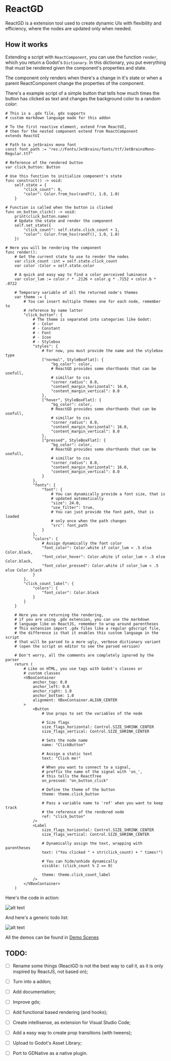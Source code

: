 # ReactGD
ReactGD is a extension tool used to create dynamic UIs with flexibility and efficiency, where the nodes are updated only when needed.

## How it works
Extending a script with `ReactComponent`, you can use the function `render`, which you return a Godot's `Dictionary`.
In this dictionary, you put everything that must be rendered given the component's properties and state.

The component only renders when there's a change in it's state or when a parent ReactComponent change the properties of the component.

There's a example script of a simple button that tells how much times the button has clicked as text and changes the background color to a random color:

```gdscript
# This is a .gdx file, gdx supports
# custom markdown language made for this addon

# To the first reactive element, extend from ReactUI,
# then for the nested component extend from ReactComponent
extends ReactUI

# Path to a jetbrains mono font
const font_path := "res://Fonts/JetBrains/fonts/ttf/JetBrainsMono-Regular.ttf"

# Reference of the rendered button
var click_button: Button

# Use this function to initialize component's state
func construct() -> void:
	self.state = {
		"click_count": 0,
		"color": Color.from_hsv(randf(), 1.0, 1.0)
	}

# Function is called when the button is clicked
func on_button_click() -> void:
	print(click_button.name)
	# Update the state and render the component
	self.set_state({
		"click_count": self.state.click_count + 1,
		"color": Color.from_hsv(randf(), 1.0, 1.0)
	})

# Here you will be rendering the component
func render():
	# Get the current state to use to render the nodes
	var click_count :int = self.state.click_count
	var color :Color = self.state.color

	# A quick and easy way to find a color perceived luminance 
	var color_lum := color.r * .2126 + color.g * .7152 + color.b * .0722

	# Temporary variable of all the returned node's themes
	var theme := {
		# You can insert multiple themes one for each node, remember to
		# reference by name latter
		"click_button": {
			# The theme is separated into categories like Godot:
			# - Color
			# - Constant
			# - Font
			# - Icon
			# - Stylebox
			"styles": {
				# For now, you must provide the name and the stylebox type
				["normal", StyleBoxFlat]: {
					"bg_color": color,
					# ReactGD provides some shorthands that can be usefull,
					# simillar to css
					"corner_radius": 8.0,
					"content_margin_horizontal": 16.0,
					"content_margin_vertical": 8.0
				},
				["hover", StyleBoxFlat]: {
					"bg_color": color,
					# ReactGD provides some shorthands that can be usefull,
					# simillar to css
					"corner_radius": 8.0,
					"content_margin_horizontal": 16.0,
					"content_margin_vertical": 8.0
				},
				["pressed", StyleBoxFlat]: {
					"bg_color": color,
					# ReactGD provides some shorthands that can be usefull,
					# simillar to css
					"corner_radius": 8.0,
					"content_margin_horizontal": 16.0,
					"content_margin_vertical": 8.0
				}
			},
			"fonts": {
				"font": {
					# You can dynamically provide a font size, that is
					# updated automatically
					"size": 24.0,
					"use_filter": true,
					# You can just provide the font path, that is loaded
					# only once when the path changes
					"src": font_path
				}
			},
			"colors": {
				# Assign dynamically the font color
				"font_color": Color.white if color_lum < .5 else Color.black,
				"font_color_hover": Color.white if color_lum < .5 else Color.black,
				"font_color_pressed": Color.white if color_lum < .5 else Color.black
			}
		},
		"click_count_label": {
			"colors": {
				"font_color": Color.black
			}
		}
	}

	# Here you are returning the rendering,
	# if you are using .gdx extension, you can use the markdown
	# language like on ReactJS, remember to wrap around parentheses
	# This extension import .gdx files like a regular gdscript file,
	# the difference is that it enables this custom language in the script
	# that will be parsed to a more ugly, verbose dictionary variant
	# (open the script on editor to see the parsed version)

	# Don't worry, all the comments are completely ignored by the parser
	return (
		# Like on HTML, you use tags with Godot's classes or
		# custom classes
		<VBoxContainer
			anchor_top: 0.0
			anchor_left: 0.0
			anchor_right: 1.0
			anchor_bottom: 1.0
			alignment: VBoxContainer.ALIGN_CENTER
		>
			<Button
				# Use props to set the variables of the node

				# Size flags
				size_flags_horizontal: Control.SIZE_SHRINK_CENTER
				size_flags_vertical: Control.SIZE_SHRINK_CENTER

				# Sets the node name
				name: "ClickButton"

				# Assign a static text
				text: "Click me!"

				# When you want to connect to a signal,
				# preffix the name of the signal with 'on_',
				# this tells the ReactTree
				on_pressed: "on_button_click"

				# Define the theme of the button
				theme: theme.click_button

				# Pass a variable name to 'ref' when you want to keep track
				# the reference of the rendered node
				ref: "click_button"
			/>
			<Label
				size_flags_horizontal: Control.SIZE_SHRINK_CENTER
				size_flags_vertical: Control.SIZE_SHRINK_CENTER
			
				# Dynamically assign the text, wrapping with parentheses
				text: ("You clicked " + str(click_count) + " times!")

				# You can hide/unhide dynamically
				visible: (click_count % 2 == 0)

				theme: theme.click_count_label
			/>
		</VBoxContainer>
	)
```
Here's the code in action:

![alt text](Demo%20Images/ClickButton.gif)

And here's a generic todo list:

![alt text](Demo%20Images/TodoList.gif)

All the demos can be found in [Demo Scenes](Demo%20Scenes)

## TODO:
- [ ] Rename some things (ReactGD is not the best way to call it, as it is only inspired by ReactJS, not based on);
- [ ] Turn into a addon;
- [ ] Add documentation;
- [ ] Improve gdx;
- [ ] Add functional based rendering (and hooks);
- [ ] Create intellisense, as extension for Visual Studio Code;
- [ ] Add a easy way to create prop transitions (with tweens);
- [ ] Upload to Godot's Asset Library;
- [ ] Port to GDNative as a native plugin.

